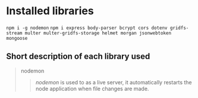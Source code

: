 # Installed libraries

`npm i -g nodemon`
`npm i express body-parser bcrypt cors dotenv gridfs-stream multer multer-gridfs-storage helmet morgan jsonwebtoken mongoose`

## Short description of each library used

> nodemon
>
> > _nodemon_ is used to as a live server, it automatically restarts the node application when file changes are made.
